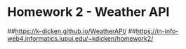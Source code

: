 # Homework 2 - Weather API

##https://k-dicken.github.io/WeatherAPI/
##https://in-info-web4.informatics.iupui.edu/~kdicken/homework2/
 
